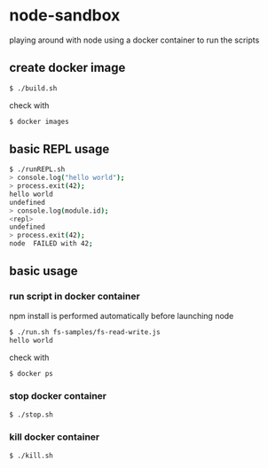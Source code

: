 # node-sandbox

playing around with node using a docker container to run the scripts

## create docker image
```Bash
$ ./build.sh
```
check with
```Bash
$ docker images
```

## basic REPL usage
```Bash
$ ./runREPL.sh
> console.log("hello world");
> process.exit(42);
hello world
undefined
> console.log(module.id);
<repl>
undefined
> process.exit(42);
node  FAILED with 42;
```

## basic usage
### run script in docker container
npm install is performed automatically before launching node
```Bash
$ ./run.sh fs-samples/fs-read-write.js
hello world
```
check with
```Bash
$ docker ps
```

### stop docker container
```Bash
$ ./stop.sh
```

### kill docker container
```Bash
$ ./kill.sh
```
